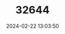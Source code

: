 ---
title: "32644"
category: "Cupania mollis"
draft: false
date: 2024-02-22 13:03:50
languages:
  Spanish; Castilian: ["Cola de Pavo de Tierra Fría", "Ojo de Muñeca"]
---